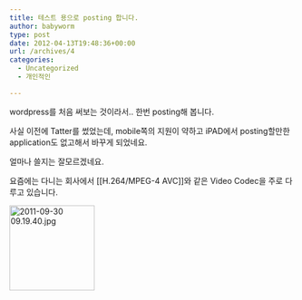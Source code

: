 ```yaml
---
title: 테스트 용으로 posting 합니다.
author: babyworm
type: post
date: 2012-04-13T19:48:36+00:00
url: /archives/4
categories:
  - Uncategorized
  - 개인적인

---
```

wordpress를 처음 써보는 것이라서.. 한번 posting해 봅니다.

사실 이전에 Tatter를 썼었는데, mobile쪽의 지원이 약하고 iPAD에서 posting할만한 application도 없고해서 바꾸게 되었네요.

얼마나 쓸지는 잘모르겠네요.

요즘에는 다니는 회사에서 [[H.264/MPEG-4 AVC]]와 같은 Video Codec을 주로 다루고 있습니다.

<a title="2011-09-30 09.19.40.jpg" href="https://i0.wp.com/lh6.ggpht.com/-nQlQyKTuZ0Q/ToULSBcEvkI/AAAAAAAAJ2M/O4yxH2LfdQg/2011-09-30%25252009.19.40.jpg" rel="lightbox"><img loading="lazy" decoding="async" class="alignright" title="2011-09-30 09.19.40.jpg" src="https://i0.wp.com/lh6.ggpht.com/-nQlQyKTuZ0Q/ToULSBcEvkI/AAAAAAAAJ2M/O4yxH2LfdQg/s150-c/2011-09-30%25252009.19.40.jpg?resize=150%2C150" alt="2011-09-30 09.19.40.jpg" width="150" height="150" data-recalc-dims="1" /></a>